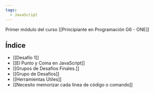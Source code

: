 ```yaml
---
tags:
  - JavaScript
---
```

Primer módulo del curso [[Principiante en Programación G6 - ONE]]

## Índice
- [[Desafío 1]]
- [[El Punto y Coma en JavaScript]]
- [[Grupos de Desafíos Finales.]]
- [[Grupo de Desafíos]]
- [[Herramientas Útiles]]
- [[Necesito memorizar cada línea de código o comando]]
